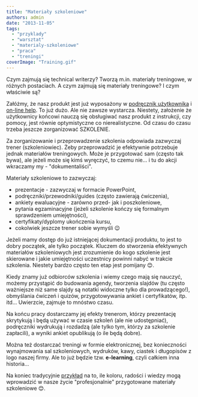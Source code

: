 ```yaml
---
title: "Materiały szkoleniowe"
authors: admin
date: "2013-11-05"
tags:
  - "przyklady"
  - "warsztat"
  - "materialy-szkoleniowe"
  - "praca"
  - "treningi"
coverImage: "Training.gif"
---
```


Czym zajmują się technical writerzy? Tworzą m.in. materiały treningowe, w
różnych postaciach. A czym zajmują się materiały treningowe? I czym właściwie
są?

<!--truncate-->

Załóżmy, że nasz produkt jest już wyposażony w
[podręcznik użytkownika](http://techwriter.pl/instrukcje-obslugi-i-podreczniki-uzytkownika/)
i [on-line help](http://techwriter.pl/pomoc-uzytkownika/). To już dużo. Ale nie
zawsze wystarcza. Niestety, założenie że użytkownicy końcowi nauczą się
obsługiwać nasz produkt z instrukcji, czy pomocy, jest równie optymistyczne co
nierealistyczne. Od czasu do czasu trzeba jeszcze zorganizować SZKOLENIE.

Za zorganizowanie i przeprowadzenie szkolenia odpowiada zazwyczaj trener
(szkoleniowiec). Żeby przeprowadzić je efektywnie potrzebuje jednak materiałów
treningowych. Może je przygotować sam (często tak bywa), ale jeżeli może się
kimś wyręczyć, to czemu nie... i tu do akcji wkraczamy my - "dokumentaliści".

Materiały szkoleniowe to zazwyczaj:

- prezentacje - zazwyczaj w formacie PowerPoint,
- podręczniki/przewodniki/guides (często zawierają ćwiczenia),
- ankiety ewaluacyjne - zarówno przed- jak i poszkoleniowe,
- pytania egzaminacyjne (jeżeli szkolenie kończy się formalnym sprawdzeniem
  umiejętności),
- certyfikaty/dyplomy ukończenia kursu,
- cokolwiek jeszcze trener sobie wymyśli 😉

Jeżeli mamy dostęp do już istniejącej dokumentacji produktu, to jest to dobry
początek, ale tylko początek. Kluczem do stworzenia efektywnych materiałów
szkoleniowych jest zrozumienie do kogo szkolenie jest skierowane i jakie
umiejętności uczestnicy powinni nabyć w trakcie szkolenia. Niestety bardzo
często ten etap jest pomijany 😊.

Kiedy znamy już odbiorców szkolenia i wiemy czego mają się nauczyć, możemy
przystąpić do budowania agendy, tworzenia slajdów (tu często ważniejsze niż same
slajdy są notatki widoczne tylko dla prowadzącego!), obmyślania ćwiczeń i
quizów, przygotowywania ankiet i certyfikatów, itp. itd... Uwierzcie, zajmuje to
mnóstwo czasu.

Na końcu pracy dostarczamy jej efekty trenerom, którzy prezentację skrytykują i
będą używać w czasie szkoleń (ale nie udostępniać), podręczniki wydrukują i
rozdadzą (ale tylko tym, którzy za szkolenie zapłacili), a wyniki ankiet
opublikują (o ile będą dobre).

Można też dostarczać treningi w formie elektronicznej, bez konieczności
wynajmowania sal szkoleniowych, wydruków, kawy, ciastek i długopisów z logo
naszej firmy. Ale to już będzie tzw. **e-learning**, czyli całkiem inna
historia...

Na koniec tradycyjnie
[przykład](http://www.pzpn.pl/index.php/Federacja/Trenerzy/Materialy-szkoleniowe)
na to, ile koloru, radości i wiedzy mogą wprowadzić w nasze życie
"profesjonalnie" przygotowane materiały szkoleniowe 😊.
